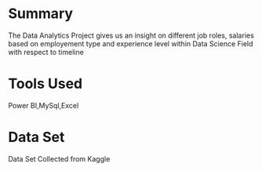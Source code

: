 # Summary
The Data Analytics Project gives us an insight on different job roles, salaries based on employement type and experience level within Data Science Field with respect to timeline

# Tools Used
Power BI,MySql,Excel

# Data Set
Data Set Collected from Kaggle
